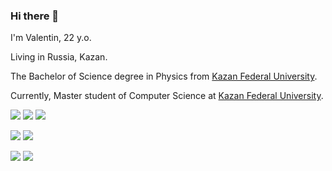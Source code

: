 ### Hi there 👋

I'm Valentin, 22 y.o.

Living in Russia, Kazan.

The Bachelor of Science degree in Physics from [Kazan Federal University](https://kpfu.ru/).

Currently, Master student of Computer Science at [Kazan Federal University](https://kpfu.ru/).

<p>
    <img src="https://img.shields.io/badge/-Github-181717?style=plastic&logo=GitHub&logoColor=white"/>
    <img src="https://img.shields.io/badge/-Git-F44D27?style=plastic&logo=Git&logoColor=white"/>
    <img src="https://img.shields.io/badge/-PyCharm-000000?style=flat-square&logo=pycharm&logoColor=white"/>
</p>

![](https://aleen42.github.io/badges/src/python.svg)
![](https://aleen42.github.io/badges/src/tensorflow.svg)

<p>
<img src="https://img.shields.io/badge/-PyTorch-EE4C2C?style=flat-square&logo=pytorch&logoColor=white"/>
<img src="https://img.shields.io/badge/-SQLite-003B57?style=flat-square&logo=sqlite&logoColor=white"/>
</p>


